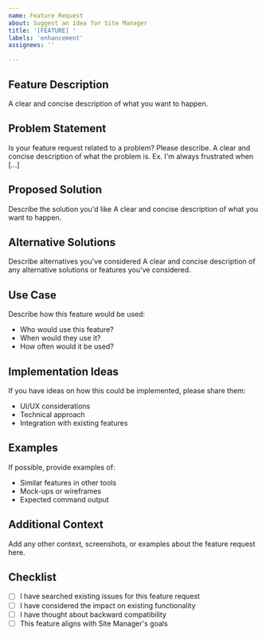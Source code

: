 ```yaml
---
name: Feature Request
about: Suggest an idea for Site Manager
title: '[FEATURE] '
labels: 'enhancement'
assignees: ''

---
```


## Feature Description
A clear and concise description of what you want to happen.

## Problem Statement
Is your feature request related to a problem? Please describe.
A clear and concise description of what the problem is. Ex. I'm always frustrated when [...]

## Proposed Solution
Describe the solution you'd like
A clear and concise description of what you want to happen.

## Alternative Solutions
Describe alternatives you've considered
A clear and concise description of any alternative solutions or features you've considered.

## Use Case
Describe how this feature would be used:
- Who would use this feature?
- When would they use it?
- How often would it be used?

## Implementation Ideas
If you have ideas on how this could be implemented, please share them:
- UI/UX considerations
- Technical approach
- Integration with existing features

## Examples
If possible, provide examples of:
- Similar features in other tools
- Mock-ups or wireframes
- Expected command output

## Additional Context
Add any other context, screenshots, or examples about the feature request here.

## Checklist
- [ ] I have searched existing issues for this feature request
- [ ] I have considered the impact on existing functionality
- [ ] I have thought about backward compatibility
- [ ] This feature aligns with Site Manager's goals
